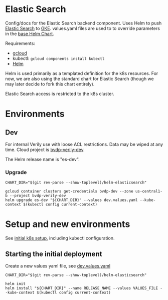 # Elastic Search

Config/docs for the Elastic Search backend component. Uses Helm to push [Elastic
Search](https://github.com/elastic/elasticsearch) to [GKE](../k8s/README.md).
values.yaml files are used to to override parameters in the [base Helm Chart](
https://github.com/kubernetes/charts/tree/master/incubator/elasticsearch).

Requirements:
- [gcloud](https://cloud.google.com/sdk/docs/quickstart-linux)
- kubectl: `gcloud components install kubectl`
- [Helm](https://github.com/kubernetes/helm#install)

Helm is used primarily as a templated definition for the k8s resources. For now,
we are also using the standard chart for Elastic Search (though we may later
decide to fork this chart entirely).

Elastic Search access is restricted to the k8s cluster.

# Environments

## Dev

For internal Verily use with loose ACL restrictions. Data may be wiped at any
time. Cloud project is [bvdp-verily-dev](
https://console.cloud.google.com/home/dashboard?project=bvdp-verily-dev).

The Helm release name is "es-dev".

### Upgrade

```
CHART_DIR="$(git rev-parse --show-toplevel)/helm-elasticsearch"

gcloud container clusters get-credentials bvdp-dev --zone us-central1-b --project bvdp-verily-dev
helm upgrade es-dev "${CHART_DIR}" --values dev.values.yaml --kube-context $(kubectl config current-context)
```

# Setup and new environments

See [initial k8s setup](../k8s/README.md), including kubectl configuration.

## Starting the initial deployment

Create a new values yaml file, see [dev.values.yaml](./dev.values.yaml)

```
CHART_DIR="$(git rev-parse --show-toplevel)/helm-elasticsearch"

helm init
helm install "${CHART_DIR}" --name RELEASE_NAME --values VALUES_FILE --kube-context $(kubectl config current-context)
```
